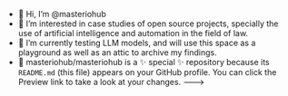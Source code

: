 - 👋 Hi, I’m @masteriohub
- 👀 I’m interested in case studies of open source projects, specially the use of artificial intelligence and automation in the field of law.    
- 🌱 I’m currently testing LLM models, and will use this space as a playground as well as an attic to archive my findings.
- 💞️ 
masteriohub/masteriohub is a ✨ special ✨ repository because its `README.md` (this file) appears on your GitHub profile.
You can click the Preview link to take a look at your changes.
--->
